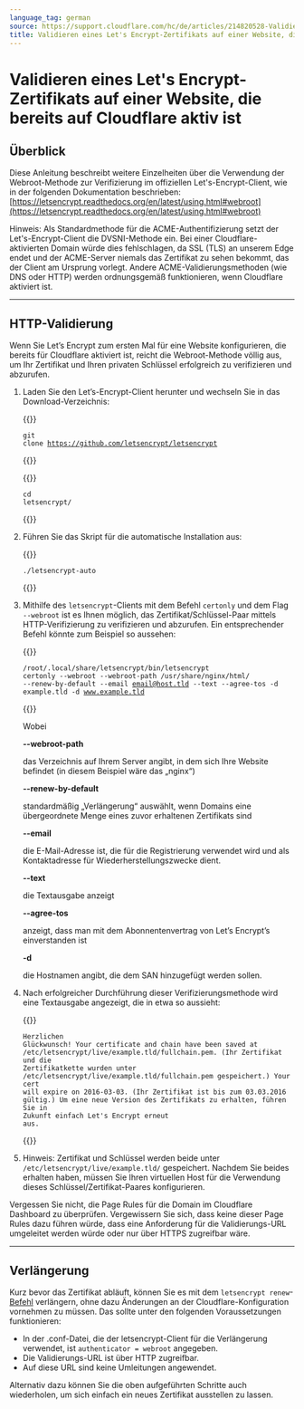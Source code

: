 ```yaml
---
language_tag: german
source: https://support.cloudflare.com/hc/de/articles/214820528-Validieren-eines-Let-s-Encrypt-Zertifikats-auf-einer-Website-die-bereits-auf-Cloudflare-aktiv-ist
title: Validieren eines Let's Encrypt-Zertifikats auf einer Website, die bereits auf Cloudflare aktiv ist 
---
```


# Validieren eines Let's Encrypt-Zertifikats auf einer Website, die bereits auf Cloudflare aktiv ist 



## Überblick

Diese Anleitung beschreibt weitere Einzelheiten über die Verwendung der Webroot-Methode zur Verifizierung im offiziellen Let's-Encrypt-Client, wie in der folgenden Dokumentation beschrieben: [https://letsencrypt.readthedocs.org/en/latest/using.html#webroot](https://letsencrypt.readthedocs.org/en/latest/using.html#webroot)

Hinweis: Als Standardmethode für die ACME-Authentifizierung setzt der Let's-Encrypt-Client die DVSNI-Methode ein. Bei einer Cloudflare-aktivierten Domain würde dies fehlschlagen, da SSL (TLS) an unserem Edge endet und der ACME-Server niemals das Zertifikat zu sehen bekommt, das der Client am Ursprung vorlegt. Andere ACME-Validierungsmethoden (wie DNS oder HTTP) werden ordnungsgemäß funktionieren, wenn Cloudflare aktiviert ist.

___

## HTTP-Validierung

Wenn Sie Let’s Encrypt zum ersten Mal für eine Website konfigurieren, die bereits für Cloudflare aktiviert ist, reicht die Webroot-Methode völlig aus, um Ihr Zertifikat und Ihren privaten Schlüssel erfolgreich zu verifizieren und abzurufen. 

1.  Laden Sie den Let’s-Encrypt-Client herunter und wechseln Sie in das Download-Verzeichnis:


    {{<raw>}}<pre class="CodeBlock CodeBlock-with-rows CodeBlock-scrolls-horizontally CodeBlock-is-light-in-light-theme CodeBlock--language-txt" language="txt"><code><span class="CodeBlock--rows"><span class="CodeBlock--rows-content"><span class="CodeBlock--row"><span class="CodeBlock--row-indicator"></span><div class="CodeBlock--row-content"><span class="CodeBlock--token-plain">git clone https://github.com/letsencrypt/letsencrypt</span></div></span></span></span></code></pre>{{</raw>}}


    {{<raw>}}<pre class="CodeBlock CodeBlock-with-rows CodeBlock-scrolls-horizontally CodeBlock-is-light-in-light-theme CodeBlock--language-txt" language="txt"><code><span class="CodeBlock--rows"><span class="CodeBlock--rows-content"><span class="CodeBlock--row"><span class="CodeBlock--row-indicator"></span><div class="CodeBlock--row-content"><span class="CodeBlock--token-plain">cd letsencrypt/</span></div></span></span></span></code></pre>{{</raw>}}
    
2.  Führen Sie das Skript für die automatische Installation aus:  


    {{<raw>}}<pre class="CodeBlock CodeBlock-with-rows CodeBlock-scrolls-horizontally CodeBlock-is-light-in-light-theme CodeBlock--language-txt" language="txt"><code><span class="CodeBlock--rows"><span class="CodeBlock--rows-content"><span class="CodeBlock--row"><span class="CodeBlock--row-indicator"></span><div class="CodeBlock--row-content"><span class="CodeBlock--token-plain">./letsencrypt-auto</span></div></span></span></span></code></pre>{{</raw>}}
    
3.  Mithilfe des `letsencrypt`\-Clients mit dem Befehl `certonly` und dem Flag `--webroot` ist es Ihnen möglich, das Zertifikat/Schlüssel-Paar mittels HTTP-Verifizierung zu verifizieren und abzurufen. Ein entsprechender Befehl könnte zum Beispiel so aussehen:  


    {{<raw>}}<pre class="CodeBlock CodeBlock-with-rows CodeBlock-scrolls-horizontally CodeBlock-is-light-in-light-theme CodeBlock--language-txt" language="txt"><code><span class="CodeBlock--rows"><span class="CodeBlock--rows-content"><span class="CodeBlock--row"><span class="CodeBlock--row-indicator"></span><div class="CodeBlock--row-content"><span class="CodeBlock--token-plain">/root/.local/share/letsencrypt/bin/letsencrypt certonly --webroot --webroot-path /usr/share/nginx/html/ --renew-by-default --email email@host.tld --text --agree-tos -d example.tld -d www.example.tld</span></div></span></span></span></code></pre>{{</raw>}}
    
      
    Wobei  
    
    **\--webroot-path**
    
    das Verzeichnis auf Ihrem Server angibt, in dem sich Ihre Website befindet (in diesem Beispiel wäre das „nginx“)
    
    **\--renew-by-default**
    
    standardmäßig „Verlängerung“ auswählt, wenn Domains eine übergeordnete Menge eines zuvor erhaltenen Zertifikats sind
    
    **\--email**
    
    die E-Mail-Adresse ist, die für die Registrierung verwendet wird und als Kontaktadresse für Wiederherstellungszwecke dient.
    
    **\--text**
    
    die Textausgabe anzeigt
    
    **\--agree-tos**
    
    anzeigt, dass man mit dem Abonnentenvertrag von Let’s Encrypt’s einverstanden ist
    
    **\-d**
    
    die Hostnamen angibt, die dem SAN hinzugefügt werden sollen.
    
4.  Nach erfolgreicher Durchführung dieser Verifizierungsmethode wird eine Textausgabe angezeigt, die in etwa so aussieht:  


    {{<raw>}}<pre class="CodeBlock CodeBlock-with-rows CodeBlock-scrolls-horizontally CodeBlock-is-light-in-light-theme CodeBlock--language-txt" language="txt"><code><span class="CodeBlock--rows"><span class="CodeBlock--rows-content"><span class="CodeBlock--row"><span class="CodeBlock--row-indicator"></span><div class="CodeBlock--row-content"><span class="CodeBlock--token-plain">Herzlichen Glückwunsch! Your certificate and chain have been saved at /etc/letsencrypt/live/example.tld/fullchain.pem. (Ihr Zertifikat und die Zertifikatkette wurden unter /etc/letsencrypt/live/example.tld/fullchain.pem gespeichert.)    Your cert will expire on 2016-03-03. (Ihr Zertifikat ist bis zum 03.03.2016 gültig.) Um eine neue Version des Zertifikats zu erhalten,    führen Sie in Zukunft einfach Let's Encrypt erneut aus.</span></div></span></span></span></code></pre>{{</raw>}}
    
5.  Hinweis: Zertifikat und Schlüssel werden beide unter `/etc/letsencrypt/live/example.tld/` gespeichert. Nachdem Sie beides erhalten haben, müssen Sie Ihren virtuellen Host für die Verwendung dieses Schlüssel/Zertifikat-Paares konfigurieren.

Vergessen Sie nicht, die Page Rules für die Domain im Cloudflare Dashboard zu überprüfen. Vergewissern Sie sich, dass keine dieser Page Rules dazu führen würde, dass eine Anforderung für die Validierungs-URL umgeleitet werden würde oder nur über HTTPS zugreifbar wäre.

___

## Verlängerung

Kurz bevor das Zertifikat abläuft, können Sie es mit dem `letsencrypt renew`\-[Befehl](https://letsencrypt.readthedocs.org/en/latest/using.html#renewal) verlängern, ohne dazu Änderungen an der Cloudflare-Konfiguration vornehmen zu müssen. Das sollte unter den folgenden Voraussetzungen funktionieren:

-   In der .conf-Datei, die der letsencrypt-Client für die Verlängerung verwendet, ist `authenticator = webroot` angegeben.
-   Die Validierungs-URL ist über HTTP zugreifbar.
-   Auf diese URL sind keine Umleitungen angewendet. 

Alternativ dazu können Sie die oben aufgeführten Schritte auch wiederholen, um sich einfach ein neues Zertifikat ausstellen zu lassen.
